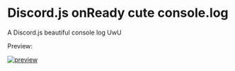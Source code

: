 # Discord.js onReady cute console.log
A Discord.js beautiful console log UwU

Preview:

[![preview](https://i.ibb.co/42CYDts/preview.gif)](https://i.ibb.co/42CYDts/preview.gif)


